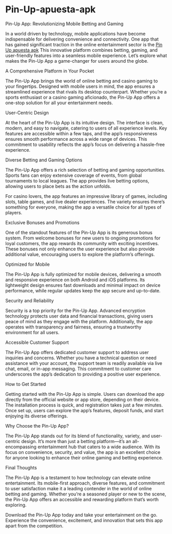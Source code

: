 # Pin-Up-apuesta-apk
Pin-Up App: Revolutionizing Mobile Betting and Gaming

In a world driven by technology, mobile applications have become indispensable for delivering convenience and connectivity. One app that has gained significant traction in the online entertainment sector is the <a href=https://pinupaplicacion.com/>Pin Up apuesta apk</a> This innovative platform combines betting, gaming, and user-friendly features into a seamless mobile experience. Let’s explore what makes the Pin-Up App a game-changer for users around the globe.

A Comprehensive Platform in Your Pocket

The Pin-Up App brings the world of online betting and casino gaming to your fingertips. Designed with mobile users in mind, the app ensures a streamlined experience that rivals its desktop counterpart. Whether you’re a sports enthusiast or a casino gaming aficionado, the Pin-Up App offers a one-stop solution for all your entertainment needs.

User-Centric Design

At the heart of the Pin-Up App is its intuitive design. The interface is clean, modern, and easy to navigate, catering to users of all experience levels. Key features are accessible within a few taps, and the app’s responsiveness ensures smooth performance across a wide range of devices. This commitment to usability reflects the app’s focus on delivering a hassle-free experience.

Diverse Betting and Gaming Options

The Pin-Up App offers a rich selection of betting and gaming opportunities. Sports fans can enjoy extensive coverage of events, from global tournaments to local leagues. The app provides live betting options, allowing users to place bets as the action unfolds.

For casino lovers, the app features an impressive library of games, including slots, table games, and live dealer experiences. The variety ensures there’s something for everyone, making the app a versatile choice for all types of players.

Exclusive Bonuses and Promotions

One of the standout features of the Pin-Up App is its generous bonus system. From welcome bonuses for new users to ongoing promotions for loyal customers, the app rewards its community with exciting incentives. These bonuses not only enhance the user experience but also provide additional value, encouraging users to explore the platform’s offerings.

Optimized for Mobile

The Pin-Up App is fully optimized for mobile devices, delivering a smooth and responsive experience on both Android and iOS platforms. Its lightweight design ensures fast downloads and minimal impact on device performance, while regular updates keep the app secure and up-to-date.

Security and Reliability

Security is a top priority for the Pin-Up App. Advanced encryption technology protects user data and financial transactions, giving users peace of mind as they engage with the platform. Additionally, the app operates with transparency and fairness, ensuring a trustworthy environment for all users.

Accessible Customer Support

The Pin-Up App offers dedicated customer support to address user inquiries and concerns. Whether you have a technical question or need assistance with your account, the support team is readily available via live chat, email, or in-app messaging. This commitment to customer care underscores the app’s dedication to providing a positive user experience.

How to Get Started

Getting started with the Pin-Up App is simple. Users can download the app directly from the official website or app store, depending on their device. The installation process is quick, and registration takes just a few minutes. Once set up, users can explore the app’s features, deposit funds, and start enjoying its diverse offerings.

Why Choose the Pin-Up App?

The Pin-Up App stands out for its blend of functionality, variety, and user-centric design. It’s more than just a betting platform—it’s an all-encompassing entertainment hub that caters to a wide audience. With its focus on convenience, security, and value, the app is an excellent choice for anyone looking to enhance their online gaming and betting experience.

Final Thoughts

The Pin-Up App is a testament to how technology can elevate online entertainment. Its mobile-first approach, diverse features, and commitment to user satisfaction make it a leading contender in the world of online betting and gaming. Whether you’re a seasoned player or new to the scene, the Pin-Up App offers an accessible and rewarding platform that’s worth exploring.

Download the Pin-Up App today and take your entertainment on the go. Experience the convenience, excitement, and innovation that sets this app apart from the competition.

